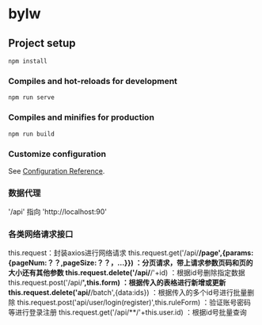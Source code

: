 # bylw

## Project setup
```
npm install
```

### Compiles and hot-reloads for development
```
npm run serve
```

### Compiles and minifies for production
```
npm run build
```

### Customize configuration
See [Configuration Reference](https://cli.vuejs.org/config/).


### 数据代理
'/api' 指向 'http://localhost:90'

### 各类网络请求接口
 this.request：封装axios进行网络请求
 this.request.get('/api/**/page',{params:{pageNum:？？,pageSize:？？，...}})  ：分页请求，带上请求参数页码和页的大小还有其他参数
 this.request.delete('/api/**/'+id) ：根据id号删除指定数据
 this.request.post('/api/**',this.form) ：根据传入的表格进行新增或更新
 this.request.delete('api/**/batch',{data:ids}) ：根据传入的多个id号进行批量删除
 this.request.post('api/user/login(register)',this.ruleForm) ：验证账号密码等进行登录注册
 this.request.get('/api/**/'+this.user.id) ：根据id号批量查询
 
 
 
